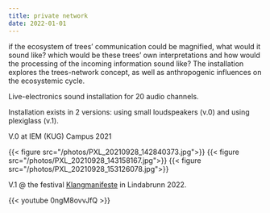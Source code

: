 ```yaml
---
title: private network
date: 2022-01-01
---
```

if the ecosystem of trees’ communication could be magnified, what would it sound like? which would be these trees’ own interpretations and how would the processing of the incoming information sound like? The installation explores the trees-network concept, as well as anthropogenic influences on the ecosystemic cycle. 

Live-electronics sound installation for 20 audio channels.

Installation exists in 2 versions: using small loudspeakers (v.0) and using plexiglass (v.1).

V.0 at IEM (KUG) Campus 2021

{{< figure src="/photos/PXL_20210928_142840373.jpg">}}
{{< figure src="/photos/PXL_20210928_143158167.jpg">}}
{{< figure src="/photos/PXL_20210928_153126078.jpg">}}

V.1 @ the festival [Klangmanifeste](http://klangmanifeste.klingt.org/exhibitionsym.html) in Lindabrunn 2022.

{{< youtube 0ngM8ovvJfQ >}}
